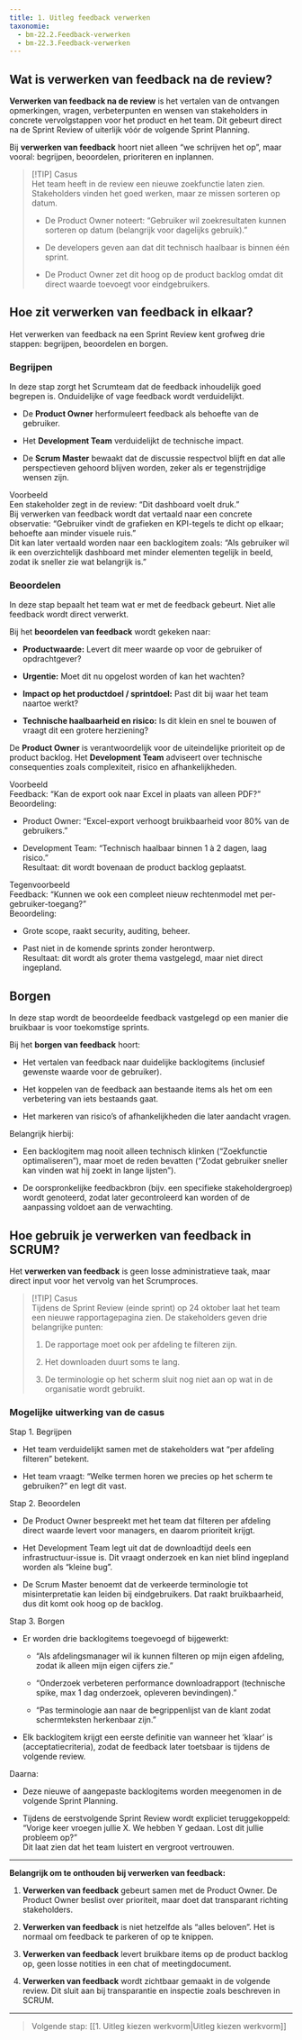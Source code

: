```yaml
---
title: 1. Uitleg feedback verwerken
taxonomie:
  - bm-22.2.Feedback-verwerken
  - bm-22.3.Feedback-verwerken
---
```


## Wat is verwerken van feedback na de review?
**Verwerken van feedback na de review** is het vertalen van de ontvangen opmerkingen, vragen, verbeterpunten en wensen van stakeholders in concrete vervolgstappen voor het product en het team. Dit gebeurt direct na de Sprint Review of uiterlijk vóór de volgende Sprint Planning.

Bij **verwerken van feedback** hoort niet alleen “we schrijven het op”, maar vooral: begrijpen, beoordelen, prioriteren en inplannen.

> [!TIP] Casus  
> Het team heeft in de review een nieuwe zoekfunctie laten zien. Stakeholders vinden het goed werken, maar ze missen sorteren op datum.
> 
> - De Product Owner noteert: “Gebruiker wil zoekresultaten kunnen sorteren op datum (belangrijk voor dagelijks gebruik).”
>     
> - De developers geven aan dat dit technisch haalbaar is binnen één sprint.
>     
> - De Product Owner zet dit hoog op de product backlog omdat dit direct waarde toevoegt voor eindgebruikers.
>     

## Hoe zit verwerken van feedback in elkaar?
Het verwerken van feedback na een Sprint Review kent grofweg drie stappen: begrijpen, beoordelen en borgen.

### Begrijpen
In deze stap zorgt het Scrumteam dat de feedback inhoudelijk goed begrepen is. Onduidelijke of vage feedback wordt verduidelijkt.

- De **Product Owner** herformuleert feedback als behoefte van de gebruiker.
    
- Het **Development Team** verduidelijkt de technische impact.
    
- De **Scrum Master** bewaakt dat de discussie respectvol blijft en dat alle perspectieven gehoord blijven worden, zeker als er tegenstrijdige wensen zijn.
    

Voorbeeld  
Een stakeholder zegt in de review: “Dit dashboard voelt druk.”  
Bij verwerken van feedback wordt dat vertaald naar een concrete observatie: “Gebruiker vindt de grafieken en KPI-tegels te dicht op elkaar; behoefte aan minder visuele ruis.”  
Dit kan later vertaald worden naar een backlogitem zoals: “Als gebruiker wil ik een overzichtelijk dashboard met minder elementen tegelijk in beeld, zodat ik sneller zie wat belangrijk is.”

### Beoordelen
In deze stap bepaalt het team wat er met de feedback gebeurt. Niet alle feedback wordt direct verwerkt.

Bij het **beoordelen van feedback** wordt gekeken naar:

- **Productwaarde:** Levert dit meer waarde op voor de gebruiker of opdrachtgever?
    
- **Urgentie:** Moet dit nu opgelost worden of kan het wachten?
    
- **Impact op het productdoel / sprintdoel:** Past dit bij waar het team naartoe werkt?
    
- **Technische haalbaarheid en risico:** Is dit klein en snel te bouwen of vraagt dit een grotere herziening?
    

De **Product Owner** is verantwoordelijk voor de uiteindelijke prioriteit op de product backlog. Het **Development Team** adviseert over technische consequenties zoals complexiteit, risico en afhankelijkheden.

Voorbeeld  
Feedback: “Kan de export ook naar Excel in plaats van alleen PDF?”  
Beoordeling:

- Product Owner: “Excel-export verhoogt bruikbaarheid voor 80% van de gebruikers.”
    
- Development Team: “Technisch haalbaar binnen 1 à 2 dagen, laag risico.”  
    Resultaat: dit wordt bovenaan de product backlog geplaatst.
    

Tegenvoorbeeld  
Feedback: “Kunnen we ook een compleet nieuw rechtenmodel met per-gebruiker-toegang?”  
Beoordeling:

- Grote scope, raakt security, auditing, beheer.
    
- Past niet in de komende sprints zonder herontwerp.  
    Resultaat: dit wordt als groter thema vastgelegd, maar niet direct ingepland.


## Borgen
In deze stap wordt de beoordeelde feedback vastgelegd op een manier die bruikbaar is voor toekomstige sprints.

Bij het **borgen van feedback** hoort:

- Het vertalen van feedback naar duidelijke backlogitems (inclusief gewenste waarde voor de gebruiker).
    
- Het koppelen van de feedback aan bestaande items als het om een verbetering van iets bestaands gaat.
    
- Het markeren van risico’s of afhankelijkheden die later aandacht vragen.
    

Belangrijk hierbij:

- Een backlogitem mag nooit alleen technisch klinken (“Zoekfunctie optimaliseren”), maar moet de reden bevatten (“Zodat gebruiker sneller kan vinden wat hij zoekt in lange lijsten”).
    
- De oorspronkelijke feedbackbron (bijv. een specifieke stakeholdergroep) wordt genoteerd, zodat later gecontroleerd kan worden of de aanpassing voldoet aan de verwachting.
    

## Hoe gebruik je verwerken van feedback in SCRUM?
Het **verwerken van feedback** is geen losse administratieve taak, maar direct input voor het vervolg van het Scrumproces.

> [!TIP] Casus  
> Tijdens de Sprint Review (einde sprint) op 24 oktober laat het team een nieuwe rapportagepagina zien. De stakeholders geven drie belangrijke punten:
> 
> 1. De rapportage moet ook per afdeling te filteren zijn.
>     
> 2. Het downloaden duurt soms te lang.
>     
> 3. De terminologie op het scherm sluit nog niet aan op wat in de organisatie wordt gebruikt.
>     

### Mogelijke uitwerking van de casus
Stap 1. Begrijpen

- Het team verduidelijkt samen met de stakeholders wat “per afdeling filteren” betekent.
    
- Het team vraagt: “Welke termen horen we precies op het scherm te gebruiken?” en legt dit vast.
    

Stap 2. Beoordelen

- De Product Owner bespreekt met het team dat filteren per afdeling direct waarde levert voor managers, en daarom prioriteit krijgt.
    
- Het Development Team legt uit dat de downloadtijd deels een infrastructuur-issue is. Dit vraagt onderzoek en kan niet blind ingepland worden als “kleine bug”.
    
- De Scrum Master benoemt dat de verkeerde terminologie tot misinterpretatie kan leiden bij eindgebruikers. Dat raakt bruikbaarheid, dus dit komt ook hoog op de backlog.
    

Stap 3. Borgen

- Er worden drie backlogitems toegevoegd of bijgewerkt:
    
    - “Als afdelingsmanager wil ik kunnen filteren op mijn eigen afdeling, zodat ik alleen mijn eigen cijfers zie.”
        
    - “Onderzoek verbeteren performance downloadrapport (technische spike, max 1 dag onderzoek, opleveren bevindingen).”
        
    - “Pas terminologie aan naar de begrippenlijst van de klant zodat schermteksten herkenbaar zijn.”
        
- Elk backlogitem krijgt een eerste definitie van wanneer het ‘klaar’ is (acceptatiecriteria), zodat de feedback later toetsbaar is tijdens de volgende review.
    

Daarna:

- Deze nieuwe of aangepaste backlogitems worden meegenomen in de volgende Sprint Planning.
    
- Tijdens de eerstvolgende Sprint Review wordt expliciet teruggekoppeld: “Vorige keer vroegen jullie X. We hebben Y gedaan. Lost dit jullie probleem op?”  
    Dit laat zien dat het team luistert en vergroot vertrouwen.
    

---

**Belangrijk om te onthouden bij verwerken van feedback:**

1. **Verwerken van feedback** gebeurt samen met de Product Owner. De Product Owner beslist over prioriteit, maar doet dat transparant richting stakeholders.
    
2. **Verwerken van feedback** is niet hetzelfde als “alles beloven”. Het is normaal om feedback te parkeren of op te knippen.
    
3. **Verwerken van feedback** levert bruikbare items op de product backlog op, geen losse notities in een chat of meetingdocument.
    
4. **Verwerken van feedback** wordt zichtbaar gemaakt in de volgende review. Dit sluit aan bij transparantie en inspectie zoals beschreven in SCRUM.
    

---

> Volgende stap: [[1. Uitleg kiezen werkvorm|Uitleg kiezen werkvorm]]